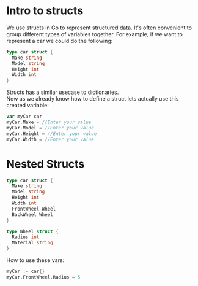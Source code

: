# Intro to structs
We use structs in Go to represent structured data. It's often convenient to group different types of variables together. For example, if we want to represent a car we could do the following:
```go
type car struct {
  Make string
  Model string
  Height int
  Width int
}
```
Structs has a similar usecase to dictionaries.\
Now as we already know how to define a struct lets actually use this created variable:
```go
var myCar car
myCar.Make = //Enter your value
myCar.Model = //Enter your value 
myCar.Height = //Enter your value
myCar.Width = //Enter your value
```

# Nested Structs
```go
type car struct {
  Make string
  Model string
  Height int
  Width int
  FrontWheel Wheel
  BackWheel Wheel
}

type Wheel struct {
  Radius int
  Material string
}
```
How to use these vars:
```go
myCar := car{}
myCar.FrontWheel.Radius = 5
```